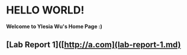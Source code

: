 # HELLO WORLD!

**Welcome to Ylesia Wu's Home Page :)**

## [Lab Report 1]([http://a.com](lab-report-1.md)
